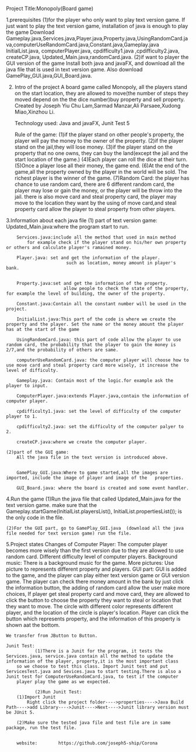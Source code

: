 Project Title:Monopoly(Board game)

1.prerequisites
	(1)for the player who only want to play text version game.
		If just want to play the text version game, installation of java is enough to play the game
		Download Gameplay.java,Services.java,Player.java,Property.java,UsingRandomCard.java,computerUseRandomCard.java,Constant.java,Gameplay.java
		InitialList.java, computerPlayer.java, cpdifficulty1.java ,cpdifficulty2.java, createCP.java, Updated_Main.java,randomCard.java.
	(2)if want to player the GUI version of the game
		Install both java and javaFX, and download all the java file that is used in text version game.
		Also download GamePlay_GUI.java,GUI_Board.java.
		
	
2. Intro of the project
	A board game called Monopoly, all the players stand on the start location, they are allowed to move(the number of steps they moved depend on the
 	the dice number)buy property and sell property.  Created by Joseph Yiu Chu Lam,Sarmad Manzar,Ali Parsaee,Xudong Miao,Xinzhou Li.
	
	Technology used:   Java and javaFX, Junit Test 5

	Rule of the game:
		(1)if the player stand on other people's property, the player will pay the money to the owner of the property.
		(2)if the player stand on the jail,they will lose money.
		(3)if the player stand on the property that no one owns, they can buy the land(except the jail and the start location of the game.)
		(4)Each player can roll the dice at their turn.
		(5)Once a player lose all their money, the game end.
		(6)At the end of the game,all the property owned by the player in the world will be sold. The richest player is the winner of the game.
		(7)Random Card: the player has chance to use random card, there are 6 different random card, the player may lose or gain the money, or the player will be throw into the jail.
		    there is also move card and steal property card, the player may move to the location they want by the using of move card,and steal property card allow the player to 
		    steal property from other players.

3.Information about each java file
	(1) part of text version game:
		Updated_Main.java:where the program start to run.

		Services.java:include all the method that used in main method
	   	   	for example check if the player stand on his/her own property or others and calculate player's ramained money.

		Player.java: set and get the information of the player.
	   	                   such as location, money amount in player's bank.


		Property.java:set and get the information of the property.
	      	      	      allow people to check the state of the property, for example the level of building, the owner of the property.

		Constant.java:Contain all the constant number will be used in the project.
	
		InitialList.java:This part of the code is where we create the property and the player. Set the name or the money amount the player has at the start of the game

		UsingRandomCard.java: this part of code allow the player to use random card, the probability that the player to gain the money is 2/7,and the probability of others are same.

		computerUseRandomCard.java: the computer player will choose how to use move card and steal property card more wisely, it increase the level of difficulty.
	
		Gameplay.java: Contain most of the logic.for example ask the player to input.
	
		ComputerPlayer.java:extends Player.java,contain the information of computer player.

		cpdifficulty1.java: set the level of difficulty of the computer player to 1.

		cpdifficulty2.java: set the difficulty of the computer palyer to 2.

		createCP.java:where we create the computer player.

	(2)part of the GUI game:
		All the java file in the text version is introduced above.


		GamePlay_GUI.java:Where to game started,all the images are imported, include the image of player and image of the 	properties.

		GUI_Board.java: where the board is created and some event handler.
4.Run the game
	(1)Run the java file that called Updated_Main.java for the text version game.
	    make sure that the Gameplay.startGame(InitialList.playersList(), InitialList.propertiesList()); is the only code in the file.

	(2)For the GUI part, go to GamePlay_GUI.java  (download all the java file needed for text version game) run the file.


5.Project states
	Changes of Computer Player:
		The computer player becomes more wisely than the first version due to they are allowed to use random card. Different difficulty level of computer players.
	Background music:
		There is a background music for the game.
	More pictures:
		Use picture to represents different property and players.
	GUI part:
		GUI is added to the game, and the player can play either text version game or GUI version game.
		The player can check there money amount in the bank by just click the information button, the adding of random card allow the user make 
		more choices, If player get steal property card and move card, they are allowed to click the button to choose the property they want to steal or location that they want to move.
		The circle with different color represents different player, and the location of the circle is player's location.
		Player can click the button which represents property, and the information of this property is shown aat the bottom.
		
	
	We transfer from JButton to Button.
	
	Junit Test:
	           (1)There is a Junit for the program, it tests the Services.java, service.java contain all the method to update the information of the player, property,it is the most important class
		so we choose to test this class. Import Junit test and put ServicesTest.java and Sevices.java to start testing.There is also a Junit test for ComputerUseRandomCard.java, to test if the computer 
		player play the game as we expected.

	           (2)Run Junit Test:
		(1)Import Junit 
			Right click the project folder---->properties---->Java Build Path---->add Library---->Junit---->Next---->Junit library version must be JUnit 5.
		
		(2)Make sure the tested java file and test file are in same package, run the test file.
	

		website:		https://github.com/joseph5-ship/Corona

